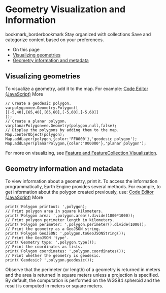  
#  Geometry Visualization and Information 
bookmark_borderbookmark Stay organized with collections  Save and categorize content based on your preferences.
  * On this page
  * [Visualizing geometries](https://developers.google.com/earth-engine/guides/geometry_visualization_info#visualizing-geometries)
  * [Geometry information and metadata](https://developers.google.com/earth-engine/guides/geometry_visualization_info#geometry-information-and-metadata)


## Visualizing geometries
To visualize a geometry, add it to the map. For example:
[Code Editor (JavaScript)](https://developers.google.com/earth-engine/guides/geometry_visualization_info#code-editor-javascript-sample) More
```
// Create a geodesic polygon.
varpolygon=ee.Geometry.Polygon([
[[-5,40],[65,40],[65,60],[-5,60],[-5,60]]
]);
// Create a planar polygon.
varplanarPolygon=ee.Geometry(polygon,null,false);
// Display the polygons by adding them to the map.
Map.centerObject(polygon);
Map.addLayer(polygon,{color:'FF0000'},'geodesic polygon');
Map.addLayer(planarPolygon,{color:'000000'},'planar polygon');
```

For more on visualizing, see [Feature and FeatureCollection Visualization](https://developers.google.com/earth-engine/guides/feature_collections_visualizing).
## Geometry information and metadata
To view information about a geometry, print it. To access the information programmatically, Earth Engine provides several methods. For example, to get information about the polygon created previously, use:
[Code Editor (JavaScript)](https://developers.google.com/earth-engine/guides/geometry_visualization_info#code-editor-javascript-sample) More
```
print('Polygon printout: ',polygon);
// Print polygon area in square kilometers.
print('Polygon area: ',polygon.area().divide(1000*1000));
// Print polygon perimeter length in kilometers.
print('Polygon perimeter: ',polygon.perimeter().divide(1000));
// Print the geometry as a GeoJSON string.
print('Polygon GeoJSON: ',polygon.toGeoJSONString());
// Print the GeoJSON 'type'.
print('Geometry type: ',polygon.type());
// Print the coordinates as lists.
print('Polygon coordinates: ',polygon.coordinates());
// Print whether the geometry is geodesic.
print('Geodesic? ',polygon.geodesic());
```

Observe that the perimeter (or length) of a geometry is returned in meters and the area is returned in square meters unless a projection is specified. By default, the computation is performed on the WGS84 spheroid and the result is computed in meters or square meters.
